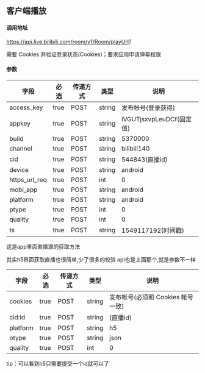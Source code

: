 ## 客户端播放

#### 调用地址

https://api.live.bilibili.com/room/v1/Room/playUrl?

需要 Cookies 并验证登录状态(Cookies)；要求应用申请弹幕权限

#### 参数

|字段|必选|传递方式|类型|说明|
|----|----|--------|----|----|
|access_key|true|POST|string|发布帐号(登录获得)|
appkey |true|POST|string|iVGUTjsxvpLeuDCf(固定值)
build |true|POST|string|5370000
channel |true|POST|string|bilibiil140
cid |true|POST|string|544843(直播id)
device |true|POST|string|android
https_url_req |true|POST|int|0
mobi_app |true|POST|string| android
platform |true|POST|string| android
ptype |true|POST|int| 0
quality |true|POST|int| 0
ts |true|POST|string| 1549117192(时间戳)

这是app里面直播源的获取方法

其实h5界面获取直播也很简单,少了很多的校验
api也是上面那个,就是参数不一样

字段 |必选|传递方式|类型| 说明
|----|----|--------|----|----|
cookies|true|POST|string|发布帐号(必须和 Cookies 帐号一致)
cid:id |true|POST|string|(直播id)
platform|true|POST|string|h5
otype|true|POST|string|json
quality|true|POST|int|0
    
tip：可以看到h5只需要提交一个id就可以了
